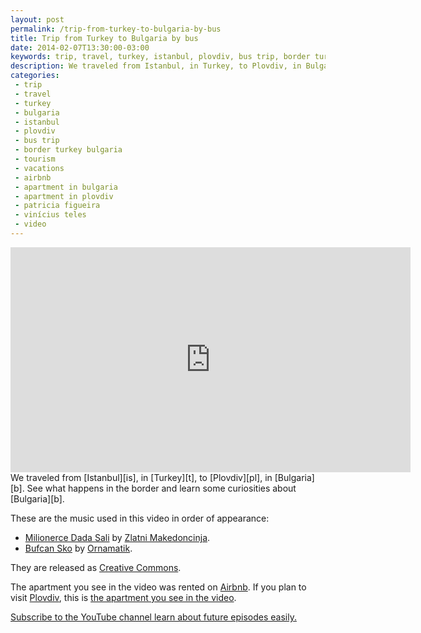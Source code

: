 ```yaml
---
layout: post
permalink: /trip-from-turkey-to-bulgaria-by-bus
title: Trip from Turkey to Bulgaria by bus
date: 2014-02-07T13:30:00-03:00
keywords: trip, travel, turkey, istanbul, plovdiv, bus trip, border turkey bulgaria, tourism, vacations, airbnb, apartment in bulgaria, apartment in plovdiv, patricia figueira, vinícius teles, video
description: We traveled from Istanbul, in Turkey, to Plovdiv, in Bulgaria. See what happens in the border and learn some curiosities about Bulgaria.
categories:
 - trip
 - travel
 - turkey
 - bulgaria
 - istanbul
 - plovdiv
 - bus trip
 - border turkey bulgaria
 - tourism
 - vacations
 - airbnb
 - apartment in bulgaria
 - apartment in plovdiv
 - patricia figueira
 - vinícius teles
 - video
---
```

<div class="center">
<iframe width="640" height="360" src="http://www.youtube.com/embed/XuwjggqbVNE" frameborder="0" allowfullscreen></iframe>
</div>
We traveled from [Istanbul][is], in [Turkey][t], to [Plovdiv][pl], in [Bulgaria][b]. See what happens in the border and learn some curiosities about [Bulgaria][b].

These are the music used in this video in order of appearance:

* [Milionerce Dada Sali][m1] by [Zlatni Makedoncinja][a1].
* [Bufcan Sko][m2] by [Ornamatik][a2].

They are released as [Creative Commons][cc].

The apartment you see in the video was rented on [Airbnb][a]. If you plan to visit [Plovdiv][pl], this is [the apartment you see in the video][aa].

[Subscribe to the YouTube channel learn about future episodes easily.][i]

[i]: http://www.youtube.com/subscription_center?add_user=CasalPartiuEng

[is]:    http://wikitravel.org/en/Istanbul
[t]:     http://wikitravel.org/en/Turkey
[pl]:    http://wikitravel.org/en/Plovdiv
[b]:     http://wikitravel.org/en/Bulgaria


[m1]:    http://freemusicarchive.org/music/Ork_Zlatni_Makedoncinja/Live_at_the_2013_Golden_Festival_1545/Milionerce_Dada_Sali
[a1]:    http://freemusicarchive.org/music/Ork_Zlatni_Makedoncinja/
[m2]:    http://freemusicarchive.org/music/Ornamatik/Live_at_the_2014_Golden_Festival_1808/Bufcan_Sko
[a2]:    http://freemusicarchive.org/music/Ornamatik/
[cc]:    http://creativecommons.org

[a]:     http://www.airbnb.com/c/vteles
[aa]:    https://airbnb.com/rooms/270888